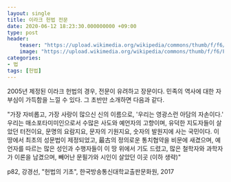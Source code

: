 ```yaml
---
layout: single
title: 이라크 헌법 전문
date: 2020-06-12 18:23:30.000000000 +09:00
type: post
header:
    teaser: "https://upload.wikimedia.org/wikipedia/commons/thumb/f/f6/Flag_of_Iraq.svg/1599px-Flag_of_Iraq.svg.png"
    image: "https://upload.wikimedia.org/wikipedia/commons/thumb/f/f6/Flag_of_Iraq.svg/1599px-Flag_of_Iraq.svg.png"
categories:
- 법
tags: [헌법]
---
```


2005년 제정된 이라크 헌법의 경우, 전문이 유려하고 장문이다. 민족의 역사에 대한 자부심이 가득함을 느낄 수 있다. 그 초반만 소개하면 다음과 같다. 

"가장 자비롭고, 가장 사랑이 많으신 신의 이름으로, '우리는 영광스런 아담의 자손이다.' 우리는 매소포타미미인으로서 수많은 사도와 예언자의 고향이며, 유덕한 지도자들이 살았던 터전이요, 문명의 요람지요, 문자의 기원지요, 숫자의 발원지에 사는 국민이다. 이 땅에서 최초의 성문법이 제정되었고, 最古의 정의로운 통치협약을 비문에 새겼으며, 예언자를 따르는 많은 성인과 수행자들이 이 땅 위에서 기도 드렸고, 많은 철학자와 과학자가 이론을 남겼으며, 빼어난 문필가와 시인이 살았던 이곳 (이하 생략)"

p82, 강경선, "헌법의 기초", 한국방송통신대학교출판문화원, 2017